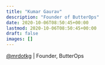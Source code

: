 ```yaml
---
title: "Kumar Gaurav"
description: "Founder of ButterOps"
date: 2020-10-06T08:50:45+00:00
lastmod: 2020-10-06T08:50:45+00:00
draft: false
images: []
---
```


[@mrdotkg](https://twitter.com/mrdotkg) | Founder, ButterOps